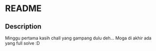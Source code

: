 # README

## Description

Minggu pertama kasih chall yang gampang dulu deh... Moga di akhir ada yang full solve :D
